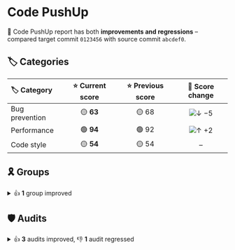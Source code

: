 # Code PushUp

🤨 Code PushUp report has both **improvements and regressions** – compared target commit `0123456` with source commit `abcdef0`.

## 🏷️ Categories

|🏷️ Category|⭐ Current score|⭐ Previous score|🔄 Score change|
|:--|:--:|:--:|:--:|
|Bug prevention|🟡 **63**|🟡 68|![↓ −5](https://img.shields.io/badge/%E2%86%93%20%E2%88%925-red)|
|Performance|🟢 **94**|🟢 92|![↑ +2](https://img.shields.io/badge/%E2%86%91%20%2B2-green)|
|Code style|🟡 **54**|🟡 54|–|

## 🎗️ Groups

<details>
<summary>👍 <strong>1</strong> group improved</summary>

|🔌 Plugin|🗃️ Group|⭐ Current score|⭐ Previous score|🔄 Score change|
|:--|:--|:--:|:--:|:--:|
|Lighthouse|Performance|🟢 **94**|🟢 92|![↑ +2](https://img.shields.io/badge/%E2%86%91%20%2B2-green)|

1 other group is unchanged.

</details>


## 🛡️ Audits

<details>
<summary>👍 <strong>3</strong> audits improved, 👎 <strong>1</strong> audit regressed</summary>

|🔌 Plugin|🛡️ Audit|📏 Current value|📏 Previous value|🔄 Value change|
|:--|:--|:--:|:--:|:--:|
|ESLint|Disallow unused variables|🟥 **1 error**|🟩 passed|![↑ +∞ %](https://img.shields.io/badge/%E2%86%91%20%2B%E2%88%9E%E2%80%89%25-red)|
|Lighthouse|Largest Contentful Paint|🟨 **1.4 s**|🟨 1.5 s|![↓ −8 %](https://img.shields.io/badge/%E2%86%93%20%E2%88%928%E2%80%89%25-green)|
|Lighthouse|First Contentful Paint|🟨 **1.1 s**|🟨 1.2 s|![↓ −4 %](https://img.shields.io/badge/%E2%86%93%20%E2%88%924%E2%80%89%25-green)|
|Lighthouse|Speed Index|🟩 **1.1 s**|🟩 1.2 s|![↓ −4 %](https://img.shields.io/badge/%E2%86%93%20%E2%88%924%E2%80%89%25-green)|

48 other audits are unchanged.

</details>

